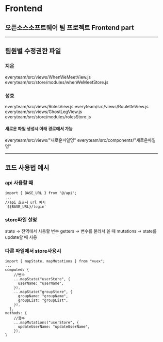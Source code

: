 # Frontend

## 오픈소스소프트웨어 팀 프로젝트 Frontend part

---

## 팀원별 수정권한 파일

### 지은

everyteam/src/views/WhenWeMeetView.js
everyteam/src/store/modules/whenWeMeetStore.js

### 성호

everyteam/src/views/RolesView.js
everyteam/src/views/RouletteView.js
everyteam/src/views/GhostLegView.js
everyteam/src/store/modules/rolesStore.js

#### 새로운 파일 생성시 아래 경로에서 가능

everyteam/src/views/"새로운파일명"
everyteam/src/components/"새로운파일명"

---

## 코드 사용법 예시

### api 사용할 때

```
import { BASE_URL } from "@/api";
...
//api 호출시 url 예시
`${BASE_URL}/login`
```

### store파일 설명

state -> 전역에서 사용할 변수
getters -> 변수를 불러서 쓸 때
mutations -> state를 update할 때 사용

### 다른 파일에서 store사용시

```
import { mapState, mapMutations } from "vuex";
...
computed: {
    //변수
    ...mapState("userStore", {
      userName: "userName",
    }),
    ...mapState("groupStore", {
      groupName: "groupName",
      groupList: "groupList",
    }),
  },
methods: {
    //함수
    ...mapMutations("userStore", {
      updateUserName: "updateUserName",
    }),
}
```
